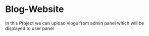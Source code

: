 # Blog-Website
In this Project we can upload vlogs from admin panel which will be displayed to user panel

